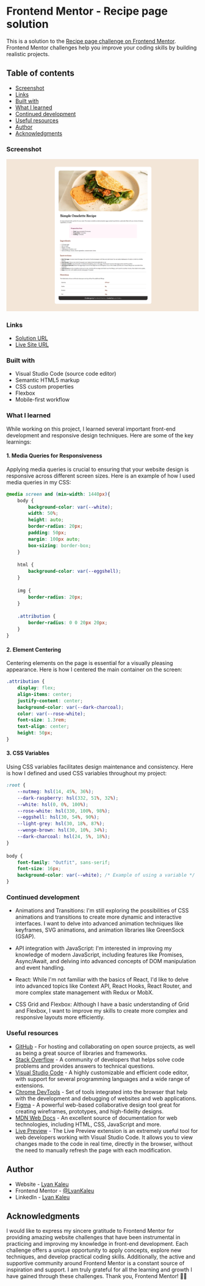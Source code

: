 # Frontend Mentor - Recipe page solution

This is a solution to the [Recipe page challenge on Frontend Mentor](https://www.frontendmentor.io/challenges/recipe-page-KiTsR8QQKm). Frontend Mentor challenges help you improve your coding skills by building realistic projects. 

## Table of contents

- [Screenshot](#screenshot)
- [Links](#links)
- [Built with](#built-with)
- [What I learned](#what-i-learned)
- [Continued development](#continued-development)
- [Useful resources](#useful-resources)
- [Author](#author)
- [Acknowledgments](#acknowledgments)

### Screenshot

![](./screenshot.png)

### Links

- [Solution URL](https://your-solution-url.com)
- [Live Site URL](https://lyankaleu.github.io/recipe-page/)

### Built with

- Visual Studio Code (source code editor)
- Semantic HTML5 markup
- CSS custom properties
- Flexbox
- Mobile-first workflow

### What I learned

While working on this project, I learned several important front-end development and responsive design techniques. Here are some of the key learnings:

#### 1. Media Queries for Responsiveness

Applying media queries is crucial to ensuring that your website design is responsive across different screen sizes. Here is an example of how I used media queries in my CSS:

```css
@media screen and (min-width: 1440px){
    body {
        background-color: var(--white);
        width: 50%;
        height: auto;
        border-radius: 20px;
        padding: 50px;
        margin: 100px auto;
        box-sizing: border-box;
    }

    html {
        background-color: var(--eggshell);
    }

    img {
        border-radius: 20px;
    }

    .attribution {
        border-radius: 0 0 20px 20px;
    }
}
```

#### 2. Element Centering

Centering elements on the page is essential for a visually pleasing appearance. Here is how I centered the main container on the screen:

```css
.attribution { 
    display: flex;
    align-items: center;
    justify-content: center;
    background-color: var(--dark-charcoal);
    color: var(--rose-white);
    font-size: 1.3rem; 
    text-align: center;
    height: 50px;
}
```

#### 3. CSS Variables

Using CSS variables facilitates design maintenance and consistency. Here is how I defined and used CSS variables throughout my project:

```css
:root {
    --nutmeg: hsl(14, 45%, 36%);
    --dark-raspberry: hsl(332, 51%, 32%);
    --white: hsl(0, 0%, 100%);
    --rose-white: hsl(330, 100%, 98%);
    --eggshell: hsl(30, 54%, 90%);
    --light-grey: hsl(30, 18%, 87%);
    --wenge-brown: hsl(30, 10%, 34%);
    --dark-charcoal: hsl(24, 5%, 18%);
}

body {
    font-family: "Outfit", sans-serif;
    font-size: 16px;
    background-color: var(--white); /* Example of using a variable */
}
```

### Continued development

- Animations and Transitions: I'm still exploring the possibilities of CSS animations and transitions to create more dynamic and interactive interfaces. I want to delve into advanced animation techniques like keyframes, SVG animations, and animation libraries like GreenSock (GSAP).

- API integration with JavaScript: I'm interested in improving my knowledge of modern JavaScript, including features like Promises, Async/Await, and delving into advanced concepts of DOM manipulation and event handling.

- React: While I'm not familiar with the basics of React, I'd like to delve into advanced topics like Context API, React Hooks, React Router, and more complex state management with Redux or MobX.

- CSS Grid and Flexbox: Although I have a basic understanding of Grid and Flexbox, I want to improve my skills to create more complex and responsive layouts more efficiently.

### Useful resources

- [GitHub](https://github.com) - For hosting and collaborating on open source projects, as well as being a great source of libraries and frameworks.
- [Stack Overflow](https://stackoverflow.com) - A community of developers that helps solve code problems and provides answers to technical questions.
- [Visual Studio Code](https://code.visualstudio.com) - A highly customizable and efficient code editor, with support for several programming languages and a wide range of extensions.
- [Chrome DevTools](https://developer.chrome.com/docs/devtools?hl=pt-br) - Set of tools integrated into the browser that help with the development and debugging of websites and web applications.
- [Figma](https://www.figma.com) - A powerful web-based collaborative design tool great for creating wireframes, prototypes, and high-fidelity designs.
- [MDN Web Docs](https://developer.mozilla.org/) - An excellent source of documentation for web technologies, including HTML, CSS, JavaScript and more.
- [Live Preview](https://marketplace.visualstudio.com/items?itemName=ms-vscode.live-server) - The Live Preview extension is an extremely useful tool for web developers working with Visual Studio Code. It allows you to view changes made to the code in real time, directly in the browser, without the need to manually refresh the page with each modification.

## Author

- Website - [Lyan Kaleu](https://portfolio-lyankaleu.vercel.app)
- Frontend Mentor - [@LyanKaleu](https://www.frontendmentor.io/profile/yourusername)
- LinkedIn - [Lyan Kaleu](www.linkedin.com/in/lyankaleu)

## Acknowledgments

I would like to express my sincere gratitude to Frontend Mentor for providing amazing website challenges that have been instrumental in practicing and improving my knowledge in front-end development. Each challenge offers a unique opportunity to apply concepts, explore new techniques, and develop practical coding skills. Additionally, the active and supportive community around Frontend Mentor is a constant source of inspiration and support. I am truly grateful for all the learning and growth I have gained through these challenges. Thank you, Frontend Mentor! 🙏🚀